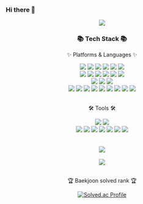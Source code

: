 ### Hi there 👋

<!--
**wo2ek8/wo2ek8** is a ✨ _special_ ✨ repository because its `README.md` (this file) appears on your GitHub profile.

Here are some ideas to get you started:

- 🔭 I’m currently working on ...
- 🌱 I’m currently learning ...
- 👯 I’m looking to collaborate on ...
- 🤔 I’m looking for help with ...
- 💬 Ask me about ...
- 📫 How to reach me: ...
- 😄 Pronouns: ...
- ⚡ Fun fact: ...
-->

<div align=center>
	<img src="https://capsule-render.vercel.app/api?type=waving&color=auto&height=200&section=footer&text=사실말야내가말야그게그러니까말야&fontSize=90"&stroke=00FF00 />	
</div>
<div align=center>
	<h3>📚 Tech Stack 📚</h3>
	<p>✨ Platforms & Languages ✨</p>
</div>
<div align="center">
	<img src="https://img.shields.io/badge/Java-007396?style=flat&logo=Conda-Forge&logoColor=white" />
	<img src="https://img.shields.io/badge/HTML5-E34F26?style=flat&logo=HTML5&logoColor=white" />
	<img src="https://img.shields.io/badge/CSS3-1572B6?style=flat&logo=CSS3&logoColor=white" />
	<img src="https://img.shields.io/badge/JavaScript-F7DF1E?style=flat&logo=JavaScript&logoColor=white" />
	<img src="https://img.shields.io/badge/jQuery-0769AD?style=flat&logo=jQuery&logoColor=white" />
	<img src="https://img.shields.io/badge/C-A8B9CC?style=for-the-badge&logo=c&logoColor=white">
	<br>
	<img src="https://img.shields.io/badge/C++-00599C?style=for-the-badge&logo=cplusplus&logoColor=white">
	<img src="https://img.shields.io/badge/JSON-000000?style=for-the-badge&logo=json&logoColor=white">
	<img src="https://img.shields.io/badge/React-61DAFB?style=for-the-badge&logo=react&logoColor=white">
	<img src="https://img.shields.io/badge/Mongoose-880000?style=for-the-badge&logo=mongoose&logoColor=white">
	<img src="https://img.shields.io/badge/Express-000000?style=for-the-badge&logo=express&logoColor=white">
	<img src="https://img.shields.io/badge/Gradle-02303A?style=for-the-badge&logo=gradle&logoColor=white">
	<br>
	<img src="https://img.shields.io/badge/Spring-6DB33F?style=flat&logo=Spring&logoColor=white" />
	<img src="https://img.shields.io/badge/Bootstrap-7952B3?style=flat&logo=Bootstrap&logoColor=white" />
	<img src="https://img.shields.io/badge/Mybatis-000000?style=flat&logo=Fluentd&logoColor=white" />
	<br>
	<img src="https://img.shields.io/badge/Oracle-F80000?style=flat&logo=Oracle&logoColor=white" />
	<img src="https://img.shields.io/badge/Python-3776AB?style=for-the-badge&logo=Python&logoColor=white">
	<img src="https://img.shields.io/badge/Spring-6DB33F?style=plastic&logo=Spring&logoColor=white"/></a>
  	<img src="https://img.shields.io/badge/Spring Boot-6DB33F?style=plastic&logo=Spring Boot&logoColor=white"/></a>
	<img src="https://img.shields.io/badge/Apache%20Tomcat-F8DC75?style=for-the-badge&logo=apachetomcat&logoColor=white">
	<img src="https://img.shields.io/badge/MySQL-4479A1?style=for-the-badge&logo=mysql&logoColor=white">
	<img src="https://img.shields.io/badge/MongoDB-47A248?style=for-the-badge&logo=mongodb&logoColor=white">
	<img src="https://img.shields.io/badge/node.js-339933?style=for-the-badge&logo=nodedotjs&logoColor=white">
	<img src="https://img.shields.io/badge/Amazon%20AWS-232F3E?style=for-the-badge&logo=amazonaws&logoColor=white">
</div>
<br>
<div align=center>
	<p>🛠 Tools 🛠</p>
</div>
<div align=center>
	<img src="https://img.shields.io/badge/Eclipse%20IDE-2C2255?style=flat&logo=EclipseIDE&logoColor=white" />
	<img src="https://img.shields.io/badge/Visual%20Studio%20Code-007ACC?style=flat&logo=VisualStudioCode&logoColor=white" />
	<br>
	<img src="https://img.shields.io/badge/Tomcat-F8DC75?style=flat&logo=ApacheTomcat&logoColor=white" />
	<img src="https://img.shields.io/badge/GitHub-181717?style=flat&logo=GitHub&logoColor=white" />
	<img src="https://img.shields.io/badge/IntelliJ%20IDEA-000000?style=for-the-badge&logo=intellijidea&logoColor=white">
	<img src="https://img.shields.io/badge/Android%20Studio-3DDC84?style=for-the-badge&logo=androidstudio&logoColor=white">
	<img src="https://img.shields.io/badge/Git-F05032?style=for-the-badge&logo=git&logoColor=white">
	<img src="https://img.shields.io/badge/Notion-000000?style=for-the-badge&logo=notion&logoColor=white">
	<img src="https://img.shields.io/badge/Postman-FF6C37?style=for-the-badge&logo=postman&logoColor=white">
</div>
<br>

<div align=center>
	<br>
<img src="https://github-readme-stats.vercel.app/api/top-langs/?username=wo2ek8&layout=compact"><br><br>
<img src="https://github-readme-stats.vercel.app/api?username=wo2ek8&show_icons=true">

<br>
<br>
<p>🏆 Baekjoon solved rank 🏆</p>

[![Solved.ac Profile](http://mazassumnida.wtf/api/v2/generate_badge?boj=wo2ek8)](https://solved.ac/wo2ek8)
</div>
